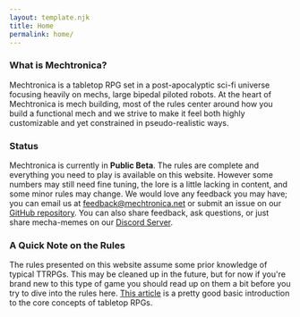 ```yaml
---
layout: template.njk
title: Home
permalink: home/
---
```


### What is Mechtronica?
Mechtronica is a tabletop RPG set in a post-apocalyptic sci-fi universe focusing heavily on mechs, large bipedal piloted robots. At the heart of Mechtronica is mech building, most of the rules center around how you build a functional mech and we strive to make it feel both highly customizable and yet constrained in pseudo-realistic ways.

### Status
Mechtronica is currently in **Public Beta**. The rules are complete and everything you need to play is available on this website. However some numbers may still need fine tuning, the lore is a little lacking in content, and some minor rules may change. We would love any feedback you may have; you can email us at [feedback@mechtronica.net](mailto:feedback@mechtronica.net) or submit an issue on our [GitHub repository](https://github.com/mechtronica/mechtronica.net/issues). You can also share feedback, ask questions, or just share mecha-memes on our [Discord Server](https://discord.gg/pgJV39T7).

### A Quick Note on the Rules
The rules presented on this website assume some prior knowledge of typical TTRPGs. This may be cleaned up in the future, but for now if you're brand new to this type of game you should read up on them a bit before you try to dive into the rules here. [This article](https://howtogm.guide/basics/intro-to-tabletop-roleplaying-games) is a pretty good basic introduction to the core concepts of tabletop RPGs.